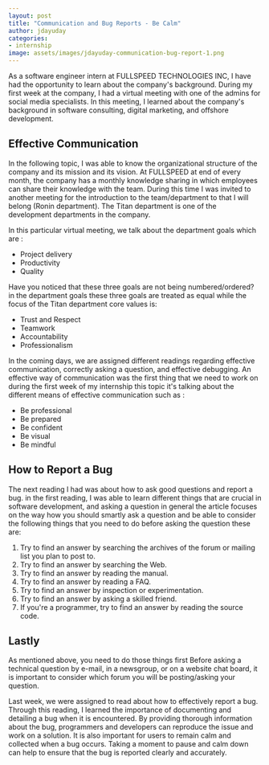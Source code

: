 ```yaml
---
layout: post
title: "Communication and Bug Reports - Be Calm"
author: jdayuday
categories: 
- internship
image: assets/images/jdayuday-communication-bug-report-1.png
---
```


As a software engineer intern at FULLSPEED TECHNOLOGIES INC, I have had the opportunity to learn about the company's background. During my first week at the company, I had a virtual meeting with one of the admins for social media specialists. In this meeting, I learned about the company's background in software consulting, digital marketing, and offshore development.

## Effective Communication

In the following topic, I was able to know the organizational structure of the company and its mission and its vision. At FULLSPEED at end of every month, the company has a monthly knowledge sharing in which employees can share their knowledge with the team. During this time I was invited to another meeting for the introduction to the team/department to that I will belong (Ronin department). The Titan department is one of the development departments in the company.

In this particular virtual meeting, we talk about the department goals which are :
- Project delivery
- Productivity
- Quality

Have you noticed that these three goals are not being numbered/ordered? in the department goals these three goals are treated as equal while the focus of the Titan department core values is: 

- Trust and Respect
- Teamwork
- Accountability
- Professionalism

In the coming days, we are assigned different readings regarding effective communication, correctly asking a question, and effective debugging. An effective way of communication was the first thing that we need to work on during the first week of my internship this topic it's talking about the different means of effective communication such as :

- Be professional
- Be prepared
- Be confident
- Be visual
- Be mindful

## How to Report a Bug

The next reading I had was about how to ask good questions and report a bug. in the first reading, I was able to learn different things that are crucial in software development, and asking a question in general the article focuses on the way how you should smartly ask a question and be able to consider the following things that you need to do before asking the question these are:

1.  Try to find an answer by searching the archives of the forum or mailing list you plan to post to.
2.  Try to find an answer by searching the Web.
3.  Try to find an answer by reading the manual.
4.  Try to find an answer by reading a FAQ.
5.  Try to find an answer by inspection or experimentation.
6.  Try to find an answer by asking a skilled friend.
7.  If you're a programmer, try to find an answer by reading the source code.

## Lastly

As mentioned above, you need to do those things first Before asking a technical question by e-mail, in a newsgroup, or on a website chat board, it is important to consider which forum you will be posting/asking your question.

Last week, we were assigned to read about how to effectively report a bug. Through this reading, I learned the importance of documenting and detailing a bug when it is encountered. By providing thorough information about the bug, programmers and developers can reproduce the issue and work on a solution. It is also important for users to remain calm and collected when a bug occurs. Taking a moment to pause and calm down can help to ensure that the bug is reported clearly and accurately.
